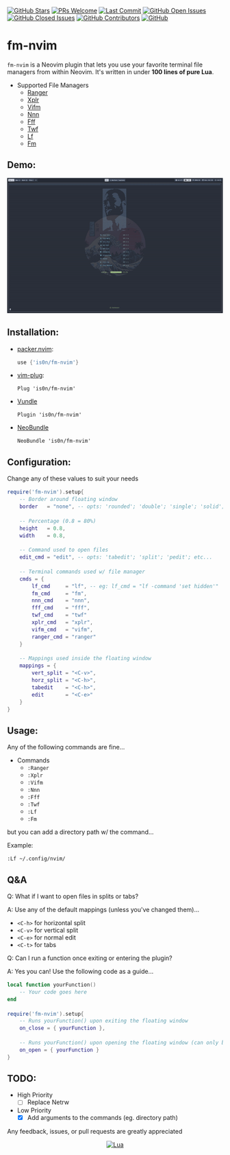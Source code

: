 [![GitHub Stars](https://img.shields.io/github/stars/is0n/fm-nvim.svg?style=social&label=Star&maxAge=2592000)](https://github.com/is0n/fm-nvim/stargazers/)
[![PRs Welcome](https://img.shields.io/badge/PRs-welcome-brightgreen.svg)](http://makeapullrequest.com)
[![Last Commit](https://img.shields.io/github/last-commit/is0n/fm-nvim)](https://github.com/is0n/fm-nvim/pulse)
[![GitHub Open Issues](https://img.shields.io/github/issues/is0n/fm-nvim.svg)](https://github.com/is0n/fm-nvim/issues/)
[![GitHub Closed Issues](https://img.shields.io/github/issues-closed/is0n/fm-nvim.svg)](https://github.com/is0n/fm-nvim/issues?q=is%3Aissue+is%3Aclosed)
[![GitHub Contributors](https://img.shields.io/github/contributors/is0n/fm-nvim.svg)](https://github.com/is0n/fm-nvim/graphs/contributors/)
[![GitHub](https://img.shields.io/github/license/is0n/fm-nvim?logo=GNU)](https://github.com/is0n/fm-nvim/blob/master/LICENSE)

# fm-nvim
`fm-nvim` is a Neovim plugin that lets you use your favorite terminal file managers from within Neovim. It's written in under **100 lines of pure Lua**.

* Supported File Managers
	* [Ranger](https://github.com/ranger/ranger)
	* [Xplr](https://github.com/sayanarijit/xplr)
	* [Vifm](https://github.com/vifm/vifm)
	* [Nnn](https://github.com/jarun/nnn)
	* [Fff](https://github.com/dylanaraps/fff)
	* [Twf](https://github.com/wvanlint/twf)
	* [Lf](https://github.com/gokcehan/lf)
	* [Fm](https://github.com/knipferrc/fm)

## Demo:
![Demo](Demo.gif)

## Installation:
* [packer.nvim](https://github.com/wbthomason/packer.nvim):
	```lua
	use {'is0n/fm-nvim'}
	```
* [vim-plug](https://github.com/junegunn/vim-plug):
	```vim
	Plug 'is0n/fm-nvim'
	```
* [Vundle](https://github.com/VundleVim/Vundle.vim)
	```vim
	Plugin 'is0n/fm-nvim'
	```
* [NeoBundle](https://github.com/Shougo/neobundle.vim)
	```vim
	NeoBundle 'is0n/fm-nvim'
	```

## Configuration:
Change any of these values to suit your needs
```lua
require('fm-nvim').setup{
	-- Border around floating window
	border   = "none", -- opts: 'rounded'; 'double'; 'single'; 'solid'; 'shawdow'

	-- Percentage (0.8 = 80%)
	height   = 0.8,
	width    = 0.8,

	-- Command used to open files
	edit_cmd = "edit", -- opts: 'tabedit'; 'split'; 'pedit'; etc...

	-- Terminal commands used w/ file manager
	cmds = {
		lf_cmd     = "lf", -- eg: lf_cmd = "lf -command 'set hidden'"
		fm_cmd     = "fm",
		nnn_cmd    = "nnn",
		fff_cmd    = "fff",
		twf_cmd    = "twf"
		xplr_cmd   = "xplr",
		vifm_cmd   = "vifm",
		ranger_cmd = "ranger"
	}

	-- Mappings used inside the floating window
	mappings = {
		vert_split = "<C-v>",
		horz_split = "<C-h>",
		tabedit    = "<C-h>",
		edit       = "<C-e>"
	}
}
```

## Usage:
Any of the following commands are fine...
* Commands
	* `:Ranger`
	* `:Xplr`
	* `:Vifm`
	* `:Nnn`
	* `:Fff`
	* `:Twf`
	* `:Lf`
	* `:Fm`

but you can add a directory path w/ the command...

Example:
```
:Lf ~/.config/nvim/
```

## Q&A
Q: What if I want to open files in splits or tabs?

A: Use any of the default mappings (unless you've changed them)...
* `<C-h>` for horizontal split
* `<C-v>` for vertical split
* `<C-e>` for normal edit
* `<C-t>` for tabs

Q: Can I run a function once exiting or entering the plugin?

A: Yes you can! Use the following code as a guide...
```lua
local function yourFunction()
	-- Your code goes here
end

require('fm-nvim').setup{
	-- Runs yourFunction() upon exiting the floating window
	on_close = { yourFunction },

	-- Runs yourFunction() upon opening the floating window (can only be functions)
	on_open = { yourFunction }
}
```

## TODO:
* High Priority
	* [ ] Replace Netrw
* Low Priority
	* [x] Add arguments to the commands (eg. directory path)

Any feedback, issues, or pull requests are greatly appreciated

<div align="center" id="madewithlua">
	
[![Lua](https://img.shields.io/badge/Made%20with%20Lua-blue.svg?style=for-the-badge&logo=lua)](#madewithlua)
	
</div>
